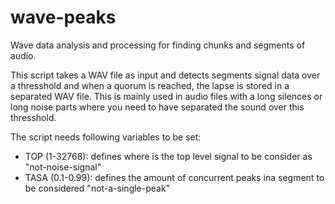 # wave-peaks

Wave data analysis and processing for finding chunks and segments of audio.

This script takes a WAV file as input and detects segments signal data over a thresshold and when a quorum is reached, the lapse is stored in a separated WAV file. This is mainly used in audio files with a long silences or long noise parts where you need to have separated the sound over this thresshold.

The script needs following variables to be set:

* TOP (1-32768): defines where is the top level signal to be consider as "not-noise-signal"
* TASA (0.1-0.99): defines the amount of concurrent peaks ina segment to be considered "not-a-single-peak"
